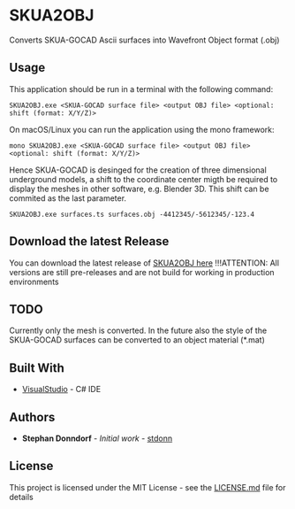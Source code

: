 # SKUA2OBJ

Converts SKUA-GOCAD Ascii surfaces into Wavefront Object format (.obj)

## Usage

This application should be run in a terminal with the following command:

```
SKUA2OBJ.exe <SKUA-GOCAD surface file> <output OBJ file> <optional: shift (format: X/Y/Z)>
```

On macOS/Linux you can run the application using the mono framework:

```
mono SKUA2OBJ.exe <SKUA-GOCAD surface file> <output OBJ file> <optional: shift (format: X/Y/Z)>
```

Hence SKUA-GOCAD is desinged for the creation of three dimensional underground models, a shift to the coordinate center migth be required to display the meshes in other software, e.g. Blender 3D.
This shift can be commited as the last parameter.

```
SKUA2OBJ.exe surfaces.ts surfaces.obj -4412345/-5612345/-123.4
```

## Download the latest Release

You can download the latest release of [SKUA2OBJ here](https://github.com/stdonn/SKUA2OBJ/releases/latest)
!!!ATTENTION: All versions are still pre-releases and are not build for working in production environments

## TODO

Currently only the mesh is converted. In the future also the style of the SKUA-GOCAD surfaces can be converted to an object material (*.mat)

## Built With

* [VisualStudio](http://www.visualstudio.com/) - C# IDE

## Authors

* **Stephan Donndorf** - *Initial work* - [stdonn](https://github.com/stdonn)

## License

This project is licensed under the MIT License - see the [LICENSE.md](LICENSE.md) file for details
